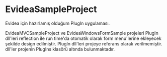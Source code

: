 # EvideaSampleProject
Evidea için hazırlamış olduğum PlugIn uygulaması. 

EvideaMVCSampleProject ve EvideaWindowsFormSample projeleri PlugIn dll'leri 
reflection ile run time'da otomatik olarak form menu'lerine ekleyecek şekilde design edilmiştir. PlugIn dll'leri projeye referans
olarak verilmemiştir. dll'ler projenin PlugIns klasörü altında bulunmaktadır.
